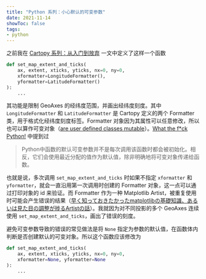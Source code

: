 ```yaml
---
title: "Python 系列：小心默认的可变参数"
date: 2021-11-14
showToc: false
tags:
- python
---
```


之前我在 [Cartopy 系列：从入门到放弃](https://zhajiman.github.io/post/cartopy_introduction/) 一文中定义了这样一个函数

```python
def set_map_extent_and_ticks(
    ax, extent, xticks, yticks, nx=0, ny=0,
    xformatter=LongitudeFormatter(),
    yformatter=LatitudeFormatter()
):
    ...
```

<!--more-->

其功能是限制 GeoAxes 的经纬度范围，并画出经纬度刻度。其中 `LongitudeFormatter` 和 `LatitudeFormatter` 是 Cartopy 定义的两个 Formatter 类，用于格式化经纬度刻度标签。Formatter 对象因为其属性可以任意修改，所以也可以算作可变对象（[are user defined classes mutable](https://stackoverflow.com/questions/12076445/are-user-defined-classes-mutable)）。[What the f*ck Python!](https://github.com/leisurelicht/wtfpython-cn) 中提到过

> Python中函数的默认可变参数并不是每次调用该函数时都会被初始化。相反，它们会使用最近分配的值作为默认值，除非明确地将可变对象传递给函数。

也就是说，多次调用 `set_map_extent_and_ticks` 时如果不指定 `xformatter` 和 `yformatter`，就会一直沿用第一次调用时创建的 Formatter 对象，这一点可以通过打印对象的 id 来验证。而 Formatter 作为一种 Matplotlib Artist，被重复使用时可能会产生错误的结果（[早く知っておきたかったmatplotlibの基礎知識、あるいは見た目の調整が捗るArtistの話](https://qiita.com/skotaro/items/08dc0b8c5704c94eafb9)）。我就因为对不同投影的多个 GeoAxes 连续使用 `set_map_extent_and_ticks`，画出了错误的刻度。

避免可变参数导致的错误的常见做法是将 `None` 指定为参数的默认值，在函数体内判断是否创建默认的可变对象。所以这个函数应该修改为

```python
def set_map_extent_and_ticks(
    ax, extent, xticks, yticks, nx=0, ny=0,
    xformatter=None, yformatter=None
):
    ...
```
